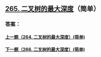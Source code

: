 ## [265. 二叉树的最大深度](https://leetcode-cn.com/problems/merge-two-sorted-lists/)（简单）





### 答案：



#### [上一题（264. 二叉树的最大深度）(简单)](https://github.com/sdwwld/leetCode/blob/master/src/main/java/com/wld/java/leetcode/leetCode0264.md)

#### [下一题（266. 二叉树的最大深度）(简单)](https://github.com/sdwwld/leetCode/blob/master/src/main/java/com/wld/java/leetcode/leetCode0266.md)